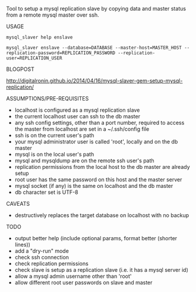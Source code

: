 Tool to setup a mysql replication slave by copying data and master status from a remote mysql master over ssh.

USAGE

    mysql_slaver help enslave

    mysql_slaver enslave --database=DATABASE --master-host=MASTER_HOST --replication-password=REPLICATION_PASSWORD --replication-user=REPLICATION_USER

BLOGPOST

  http://digitalronin.github.io/2014/04/16/mysql-slaver-gem-setup-mysql-replication/

ASSUMPTIONS/PRE-REQUISITES

* localhost is configured as a mysql replication slave
* the current localhost user can ssh to the db master
* any ssh config settings, other than a port number, required to access the master from localhost are set in a ~/.ssh/config file
* ssh is on the current user's path
* your mysql administrator user is called 'root', locally and on the db master
* mysql is on the local user's path
* mysql and mysqldump are on the remote ssh user's path
* replication permissions from the local host to the db master are already setup
* root user has the same password on this host and the master server
* mysql socket (if any) is the same on localhost and the db master
* db character set is UTF-8

CAVEATS

* destructively replaces the target database on localhost with no backup

TODO

* output better help (include optional params, format better (shorter lines))
* add a "dry-run" mode
* check ssh connection
* check replication permissions
* check slave is setup as a replication slave (i.e. it has a mysql server id)
* allow a mysql admin username other than 'root'
* allow different root user passwords on slave and master
